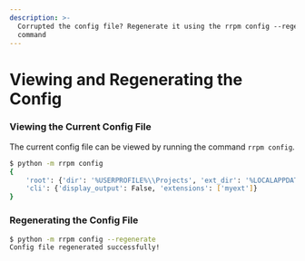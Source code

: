 ```yaml
---
description: >-
  Corrupted the config file? Regenerate it using the rrpm config --regenerate
  command
---
```


# Viewing and Regenerating the Config

### Viewing the Current Config File

The current config file can be viewed by running the command `rrpm config`.

```bash
$ python -m rrpm config
{
    'root': {'dir': '%USERPROFILE%\\Projects', 'ext_dir': '%LOCALAPPDATA%\\rrpm\\extensions'},
    'cli': {'display_output': False, 'extensions': ['myext']}
}
```

### Regenerating the Config File

```bash
$ python -m rrpm config --regenerate
Config file regenerated successfully!
```
